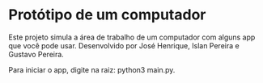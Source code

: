 # Protótipo de um computador

Este projeto simula a área de trabalho de um computador com alguns app que você pode usar.
Desenvolvido por José Henrique, Islan Pereira e Gustavo Pereira.

Para iniciar o app, digite na raiz: python3 main.py.